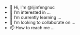 - 👋 Hi, I’m @lijinfengnuc
- 👀 I’m interested in ...
- 🌱 I’m currently learning ...
- 💞️ I’m looking to collaborate on ...
- 📫 How to reach me ...

<!---
lijinfengnuc/lijinfengnuc is a ✨ special ✨ repository because its `README.md` (this file) appears on your GitHub profile.
You can click the Preview link to take a look at your changes.
--->
